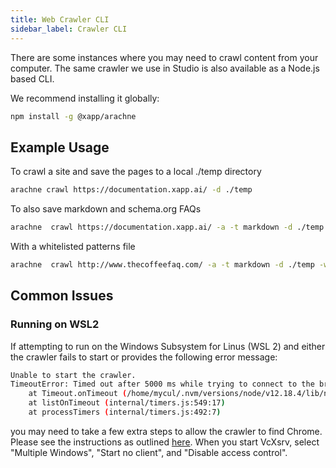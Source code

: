 ```yaml
---
title: Web Crawler CLI
sidebar_label: Crawler CLI
---
```


There are some instances where you may need to crawl content from your computer.  The same crawler we use in Studio is also available as a Node.js based CLI.

We recommend installing it globally:

```bash
npm install -g @xapp/arachne
```

## Example Usage

To crawl a site and save the pages to a local ./temp directory
```bash
arachne crawl https://documentation.xapp.ai/ -d ./temp
```

To also save markdown and schema.org FAQs
```bash
arachne  crawl https://documentation.xapp.ai/ -a -t markdown -d ./temp
```

With a whitelisted patterns file
```bash
arachne  crawl http://www.thecoffeefaq.com/ -a -t markdown -d ./temp -w ./temp/whitelist.md
```

## Common Issues

### Running on WSL2

If attempting to run on the Windows Subsystem for Linus (WSL 2) and either the crawler fails to start or provides the following error message:

```bash
Unable to start the crawler.
TimeoutError: Timed out after 5000 ms while trying to connect to the browser! Only Chrome at revision r982053 is guaranteed to work.
    at Timeout.onTimeout (/home/mycul/.nvm/versions/node/v12.18.4/lib/node_modules/@xapp/arachne-cli/node_modules/puppeteer/lib/cjs/puppeteer/node/BrowserRunner.js:252:20)
    at listOnTimeout (internal/timers.js:549:17)
    at processTimers (internal/timers.js:492:7)
```

you may need to take a few extra steps to allow the crawler to find Chrome.  Please see the instructions as outlined [here]( https://github.com/puppeteer/puppeteer/issues/1837#issuecomment-689006806).  When you start VcXsrv, select "Multiple Windows",  "Start no client", and "Disable access control".